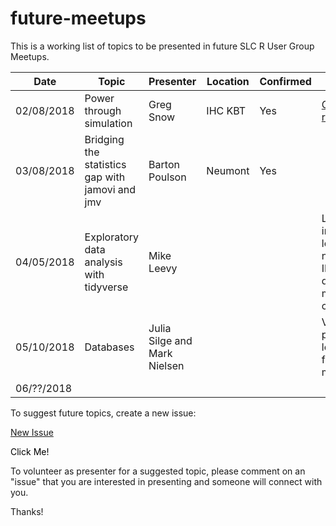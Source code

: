 # future-meetups
This is a working list of topics to be presented in future SLC R User Group Meetups.

|Date|Topic|Presenter|Location|Confirmed|Notes|
|---|---|---|---|---|---|
|02/08/2018|Power through simulation|Greg Snow|IHC KBT|Yes|[GitHub repo](https://github.com/slc-rug/2018-02-power-simulation)|
|03/08/2018|Bridging the statistics gap with jamovi and jmv|Barton Poulson|Neumont|Yes|   |
|04/05/2018|Exploratory data analysis with tidyverse|Mike Leevy|   |   |Looking into IHC location near IMC, date may change|
|05/10/2018|Databases|Julia Silge and Mark Nielsen|   |   |Venifi is potential location for this meetup|
|06/??/2018| | | | | |

To suggest future topics, create a new issue:

[New Issue](https://github.com/slc-rug/future-meetups/issues/new)

<a href="https://github.com/slc-rug/future-meetups/issues/new" style="-webkit-appearance: button; -moz-appearance: button; appearance: button; text-decoration: none; color: initial;">Click Me!</a>


To volunteer as presenter for a suggested topic, please comment on an "issue" that you are interested in presenting and someone will connect with you.

Thanks!

